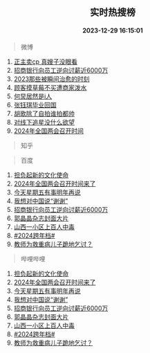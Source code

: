 <div align="center"><h2>实时热搜榜</h2><h4>2023-12-29 16:15:01</h4></div>

> 微博  

1. [正主卖cp 真嫂子没眼看](https://s.weibo.com/weibo?q=%E6%AD%A3%E4%B8%BB%E5%8D%96cp%20%E7%9C%9F%E5%AB%82%E5%AD%90%E6%B2%A1%E7%9C%BC%E7%9C%8B&t=31&band_rank=1&Refer=top)<br />
2. [招商银行向员工逆向讨薪近6000万](https://s.weibo.com/weibo?q=%23%E6%8B%9B%E5%95%86%E9%93%B6%E8%A1%8C%E5%90%91%E5%91%98%E5%B7%A5%E9%80%86%E5%90%91%E8%AE%A8%E8%96%AA%E8%BF%916000%E4%B8%87%23&t=31&band_rank=2&Refer=top)<br />
3. [2023那些被瞬间治愈的时刻](https://s.weibo.com/weibo?q=%232023%E9%82%A3%E4%BA%9B%E8%A2%AB%E7%9E%AC%E9%97%B4%E6%B2%BB%E6%84%88%E7%9A%84%E6%97%B6%E5%88%BB%23&t=31&band_rank=3&Refer=top)<br />
4. [顾客摸草莓不买遭商家泼水](https://s.weibo.com/weibo?q=%23%E9%A1%BE%E5%AE%A2%E6%91%B8%E8%8D%89%E8%8E%93%E4%B8%8D%E4%B9%B0%E9%81%AD%E5%95%86%E5%AE%B6%E6%B3%BC%E6%B0%B4%23&t=31&band_rank=4&Refer=top)<br />
5. [何炅居然是i人](https://s.weibo.com/weibo?q=%23%E4%BD%95%E7%82%85%E5%B1%85%E7%84%B6%E6%98%AFi%E4%BA%BA%23&t=31&band_rank=5&Refer=top)<br />
6. [张钰琪毕业回国](https://s.weibo.com/weibo?q=%23%E5%BC%A0%E9%92%B0%E7%90%AA%E6%AF%95%E4%B8%9A%E5%9B%9E%E5%9B%BD%23&t=31&band_rank=6&Refer=top)<br />
7. [胡歌除了自拍谁拍都帅](https://s.weibo.com/weibo?q=%E8%83%A1%E6%AD%8C%E9%99%A4%E4%BA%86%E8%87%AA%E6%8B%8D%E8%B0%81%E6%8B%8D%E9%83%BD%E5%B8%85&t=31&band_rank=7&Refer=top)<br />
8. [对线下追星没什么欲望](https://s.weibo.com/weibo?q=%23%E5%AF%B9%E7%BA%BF%E4%B8%8B%E8%BF%BD%E6%98%9F%E6%B2%A1%E4%BB%80%E4%B9%88%E6%AC%B2%E6%9C%9B%23&t=31&band_rank=8&Refer=top)<br />
9. [2024年全国两会召开时间](https://s.weibo.com/weibo?q=%232024%E5%B9%B4%E5%85%A8%E5%9B%BD%E4%B8%A4%E4%BC%9A%E5%8F%AC%E5%BC%80%E6%97%B6%E9%97%B4%23&t=31&band_rank=9&Refer=top)<br />

> 知乎  


> 百度  

1. [担负起新的文化使命](https://www.baidu.com/s?wd=%E6%8B%85%E8%B4%9F%E8%B5%B7%E6%96%B0%E7%9A%84%E6%96%87%E5%8C%96%E4%BD%BF%E5%91%BD&sa=fyb_news&rsv_dl=fyb_news)<br />
2. [2024年全国两会召开时间来了](https://www.baidu.com/s?wd=2024%E5%B9%B4%E5%85%A8%E5%9B%BD%E4%B8%A4%E4%BC%9A%E5%8F%AC%E5%BC%80%E6%97%B6%E9%97%B4%E6%9D%A5%E4%BA%86&sa=fyb_news&rsv_dl=fyb_news)<br />
3. [今天星期五有事明年再说](https://www.baidu.com/s?wd=%E4%BB%8A%E5%A4%A9%E6%98%9F%E6%9C%9F%E4%BA%94%E6%9C%89%E4%BA%8B%E6%98%8E%E5%B9%B4%E5%86%8D%E8%AF%B4&sa=fyb_news&rsv_dl=fyb_news)<br />
4. [我想对中国说“谢谢”](https://www.baidu.com/s?wd=%E6%88%91%E6%83%B3%E5%AF%B9%E4%B8%AD%E5%9B%BD%E8%AF%B4%E2%80%9C%E8%B0%A2%E8%B0%A2%E2%80%9D&sa=fyb_news&rsv_dl=fyb_news)<br />
5. [招商银行向员工逆向讨薪近6000万](https://www.baidu.com/s?wd=%E6%8B%9B%E5%95%86%E9%93%B6%E8%A1%8C%E5%90%91%E5%91%98%E5%B7%A5%E9%80%86%E5%90%91%E8%AE%A8%E8%96%AA%E8%BF%916000%E4%B8%87&sa=fyb_news&rsv_dl=fyb_news)<br />
6. [郭晶晶杂志封面大片](https://www.baidu.com/s?wd=%E9%83%AD%E6%99%B6%E6%99%B6%E6%9D%82%E5%BF%97%E5%B0%81%E9%9D%A2%E5%A4%A7%E7%89%87&sa=fyb_news&rsv_dl=fyb_news)<br />
7. [山西一小区上百人中毒](https://www.baidu.com/s?wd=%E5%B1%B1%E8%A5%BF%E4%B8%80%E5%B0%8F%E5%8C%BA%E4%B8%8A%E7%99%BE%E4%BA%BA%E4%B8%AD%E6%AF%92&sa=fyb_news&rsv_dl=fyb_news)<br />
8. [#2024跨年档#](https://www.baidu.com/s?wd=%232024%E8%B7%A8%E5%B9%B4%E6%A1%A3%23&sa=fyb_news&rsv_dl=fyb_news)<br />
9. [教师为救重病儿子跪地乞讨？](https://www.baidu.com/s?wd=%E6%95%99%E5%B8%88%E4%B8%BA%E6%95%91%E9%87%8D%E7%97%85%E5%84%BF%E5%AD%90%E8%B7%AA%E5%9C%B0%E4%B9%9E%E8%AE%A8%EF%BC%9F&sa=fyb_news&rsv_dl=fyb_news)<br />

> 哔哩哔哩  

1. [担负起新的文化使命](https://www.baidu.com/s?wd=%E6%8B%85%E8%B4%9F%E8%B5%B7%E6%96%B0%E7%9A%84%E6%96%87%E5%8C%96%E4%BD%BF%E5%91%BD&sa=fyb_news&rsv_dl=fyb_news)<br />
2. [2024年全国两会召开时间来了](https://www.baidu.com/s?wd=2024%E5%B9%B4%E5%85%A8%E5%9B%BD%E4%B8%A4%E4%BC%9A%E5%8F%AC%E5%BC%80%E6%97%B6%E9%97%B4%E6%9D%A5%E4%BA%86&sa=fyb_news&rsv_dl=fyb_news)<br />
3. [今天星期五有事明年再说](https://www.baidu.com/s?wd=%E4%BB%8A%E5%A4%A9%E6%98%9F%E6%9C%9F%E4%BA%94%E6%9C%89%E4%BA%8B%E6%98%8E%E5%B9%B4%E5%86%8D%E8%AF%B4&sa=fyb_news&rsv_dl=fyb_news)<br />
4. [我想对中国说“谢谢”](https://www.baidu.com/s?wd=%E6%88%91%E6%83%B3%E5%AF%B9%E4%B8%AD%E5%9B%BD%E8%AF%B4%E2%80%9C%E8%B0%A2%E8%B0%A2%E2%80%9D&sa=fyb_news&rsv_dl=fyb_news)<br />
5. [招商银行向员工逆向讨薪近6000万](https://www.baidu.com/s?wd=%E6%8B%9B%E5%95%86%E9%93%B6%E8%A1%8C%E5%90%91%E5%91%98%E5%B7%A5%E9%80%86%E5%90%91%E8%AE%A8%E8%96%AA%E8%BF%916000%E4%B8%87&sa=fyb_news&rsv_dl=fyb_news)<br />
6. [郭晶晶杂志封面大片](https://www.baidu.com/s?wd=%E9%83%AD%E6%99%B6%E6%99%B6%E6%9D%82%E5%BF%97%E5%B0%81%E9%9D%A2%E5%A4%A7%E7%89%87&sa=fyb_news&rsv_dl=fyb_news)<br />
7. [山西一小区上百人中毒](https://www.baidu.com/s?wd=%E5%B1%B1%E8%A5%BF%E4%B8%80%E5%B0%8F%E5%8C%BA%E4%B8%8A%E7%99%BE%E4%BA%BA%E4%B8%AD%E6%AF%92&sa=fyb_news&rsv_dl=fyb_news)<br />
8. [#2024跨年档#](https://www.baidu.com/s?wd=%232024%E8%B7%A8%E5%B9%B4%E6%A1%A3%23&sa=fyb_news&rsv_dl=fyb_news)<br />
9. [教师为救重病儿子跪地乞讨？](https://www.baidu.com/s?wd=%E6%95%99%E5%B8%88%E4%B8%BA%E6%95%91%E9%87%8D%E7%97%85%E5%84%BF%E5%AD%90%E8%B7%AA%E5%9C%B0%E4%B9%9E%E8%AE%A8%EF%BC%9F&sa=fyb_news&rsv_dl=fyb_news)<br />
